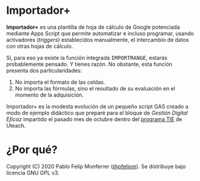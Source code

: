 # Importador+
<b>Importador+</b> es una plantilla de hoja de cálculo de Google potenciada mediante Apps Script que permite automatizar e incluso programar, usando activadores (<i>triggers</i>) establecidos manualmente, el intercambio de datos con otras hojas de cálculo.

Sí, para eso ya existe la función integrada <tt>IMPORTRANGE</tt>, estarás probablemente pensado. Y tienes razón. No obstante, esta función presenta dos particularidades:
<ol>
  <li>No importa el formato de las celdas.
  <li>No importa las fórmulas, sino el resultado de su evaluación en el momento de la adquisición.
</ol>
Importador+ es la modesta evolución de un pequeño script GAS creado a modo de ejemplo didáctico que preparé para el bloque de <i>Gestión Digital Eficaz</i> impartido el pasado mes de octubre dentro del <a target="_new" href="https://u-teach.co/tie/">programa TIE</a> de Uteach.


<h1>¿Por qué?</h1>







Copyright (C) 2020 Pablo Felip Monferrer (<a target="_blank" href="https://twitter.com/pfelipm">@pfelipm</a>). Se distribuye bajo licencia GNU GPL v3.

